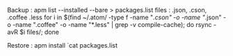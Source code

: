 Backup : apm list --installed --bare > packages.list
files : .json, .cson, .coffee .less
for i in $(find ~/.atom/ -type f -name "*.cson" -o -name "*.json" -o -name ".coffee" -o -name "*.less" | grep -v compile-cache); do rsync -avR $i files/; done


Restore : apm install `cat packages.list
